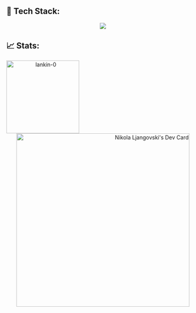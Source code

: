  ## 🔧 Tech Stack:
 
<p align="center">
  <a href="https://skillicons.dev">
    <img src="https://skillicons.dev/icons?i=html,css,js,react,redux,styledcomponents,tailwind,threejs,vite,postman,linux,git,github" />
  </a>
</p>

 ## 📈 Stats:

 <p align="center">
  <img align="left" height="190em" src="https://github-readme-stats.vercel.app/api/top-langs/?username=lankin-0&layout=compact&theme=dark" alt=lankin-0 />
  <a align="right" href="https://app.daily.dev/lankin0"><img src="https://api.daily.dev/devcards/v2/u4LkKbrDxlvwRH2iOYE4L.png?type=wide&r=8zb" width="452" alt="Nikola Ljangovski's Dev Card"/></a>
 </p>













